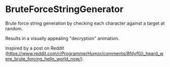 # BruteForceStringGenerator
Brute force string generation by checking each character against a target at random. 

Results in a visually appealing "decryption" animation.

Inspired by a post on Reddit (https://www.reddit.com/r/ProgrammerHumor/comments/8fdyf0/i_heard_were_brute_forcing_hello_world_now/).

